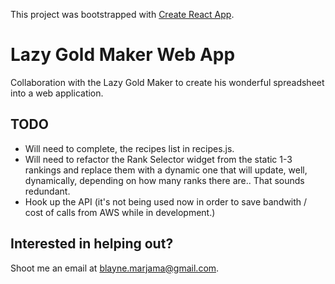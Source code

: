 This project was bootstrapped with [Create React App](https://github.com/facebookincubator/create-react-app).

# Lazy Gold Maker Web App
Collaboration with the Lazy Gold Maker to create his wonderful spreadsheet into a web application.

## TODO
- Will need to complete, the recipes list in recipes.js.
- Will need to refactor the Rank Selector widget from the static 1-3 rankings and replace them with a dynamic one that will update, well, dynamically, depending on how many ranks there are.. That sounds redundant.
- Hook up the API (it's not being used now in order to save bandwith / cost of calls from AWS while in development.)

## Interested in helping out?
Shoot me an email at blayne.marjama@gmail.com.